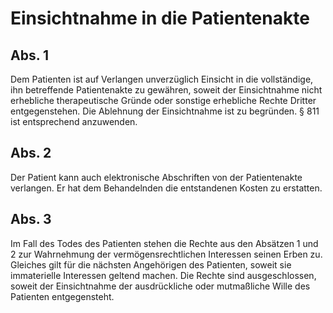 # Einsichtnahme in die Patientenakte



## Abs. 1

 Dem Patienten ist auf Verlangen unverzüglich Einsicht in die vollständige, ihn betreffende Patientenakte zu gewähren, soweit der Einsichtnahme nicht erhebliche therapeutische Gründe oder sonstige erhebliche Rechte Dritter entgegenstehen. Die Ablehnung der Einsichtnahme ist zu begründen. § 811 ist entsprechend anzuwenden.

## Abs. 2

 Der Patient kann auch elektronische Abschriften von der Patientenakte verlangen. Er hat dem Behandelnden die entstandenen Kosten zu erstatten.

## Abs. 3

 Im Fall des Todes des Patienten stehen die Rechte aus den Absätzen 1 und 2 zur Wahrnehmung der vermögensrechtlichen Interessen seinen Erben zu. Gleiches gilt für die nächsten Angehörigen des Patienten, soweit sie immaterielle Interessen geltend machen. Die Rechte sind ausgeschlossen, soweit der Einsichtnahme der ausdrückliche oder mutmaßliche Wille des Patienten entgegensteht. 

